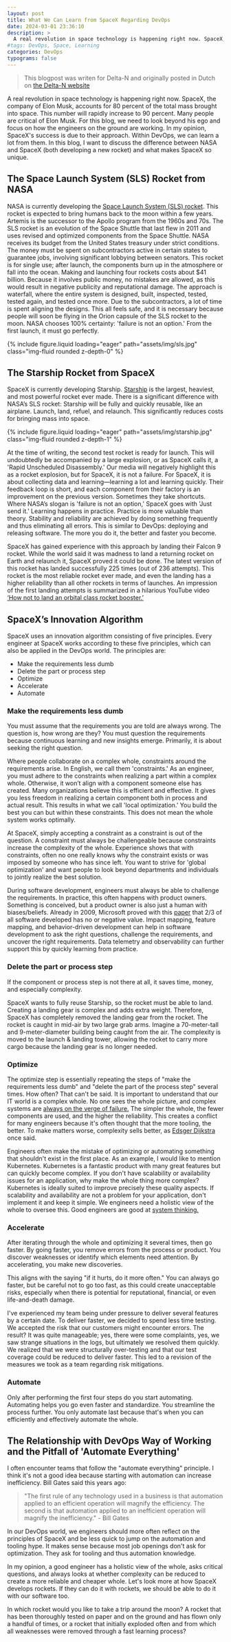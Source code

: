 ```yaml
---
layout: post
title: What We Can Learn from SpaceX Regarding DevOps
date: 2024-03-01 23:36:10
description: >
  A real revolution in space technology is happening right now. SpaceX, the company of Elon Musk, accounts for 80 percent of the total mass brought into space. This number will rapidly increase to 90 percent. Many people are critical of Elon Musk. For this blog, we need to look beyond his ego and focus on how the engineers on the ground are working. In my opinion, SpaceX's success is due to their approach. Within DevOps, we can learn a lot from them. In this blog, I want to discuss the difference between NASA and SpaceX (both developing a new rocket) and what makes SpaceX so unique.
#tags: DevOps, Space, Learning
categories: DevOps
typograms: false
---
```


> This blogpost was writen for Delta-N and originally posted in Dutch on [the Delta-N website](https://www.delta-n.nl)

A real revolution in space technology is happening right now. SpaceX, the company of Elon Musk, accounts for 80 percent of the total mass brought into space. This number will rapidly increase to 90 percent. Many people are critical of Elon Musk. For this blog, we need to look beyond his ego and focus on how the engineers on the ground are working. In my opinion, SpaceX's success is due to their approach. Within DevOps, we can learn a lot from them. In this blog, I want to discuss the difference between NASA and SpaceX (both developing a new rocket) and what makes SpaceX so unique.

## The Space Launch System (SLS) Rocket from NASA

NASA is currently developing the [Space Launch System (SLS) rocket](https://www.nasa.gov/exploration/systems/sls/index.html). This rocket is expected to bring humans back to the moon within a few years. Artemis is the successor to the Apollo program from the 1960s and 70s. The SLS rocket is an evolution of the Space Shuttle that last flew in 2011 and uses revised and optimized components from the Space Shuttle. NASA receives its budget from the United States treasury under strict conditions. The money must be spent on subcontractors active in certain states to guarantee jobs, involving significant lobbying between senators. This rocket is for single use; after launch, the components burn up in the atmosphere or fall into the ocean. Making and launching four rockets costs about $41 billion. Because it involves public money, no mistakes are allowed, as this would result in negative publicity and reputational damage. The approach is waterfall, where the entire system is designed, built, inspected, tested, tested again, and tested once more. Due to the subcontractors, a lot of time is spent aligning the designs. This all feels safe, and it is necessary because people will soon be flying in the Orion capsule of the SLS rocket to the moon. NASA chooses 100% certainty: 'failure is not an option.' From the first launch, it must go perfectly.

{% include figure.liquid loading="eager" path="assets/img/sls.jpg" class="img-fluid rounded z-depth-0" %}

## The Starship Rocket from SpaceX

SpaceX is currently developing Starship. [Starship](https://www.spacex.com/vehicles/starship/) is the largest, heaviest, and most powerful rocket ever made. There is a significant difference with NASA’s SLS rocket: Starship will be fully and quickly reusable, like an airplane. Launch, land, refuel, and relaunch. This significantly reduces costs for bringing mass into space.

{% include figure.liquid loading="eager" path="assets/img/starship.jpg" class="img-fluid rounded z-depth-1" %}

At the time of writing, the second test rocket is ready for launch. This will undoubtedly be accompanied by a large explosion, or as SpaceX calls it, a 'Rapid Unscheduled Disassembly.' Our media will negatively highlight this as a rocket explosion, but for SpaceX, it is not a failure. For SpaceX, it is about collecting data and learning—learning a lot and learning quickly. Their feedback loop is short, and each component from their factory is an improvement on the previous version. Sometimes they take shortcuts. Where NASA’s slogan is 'failure is not an option,' SpaceX goes with 'Just send it.' Learning happens in practice. Practice is more valuable than theory. Stability and reliability are achieved by doing something frequently and thus eliminating all errors. This is similar to DevOps: deploying and releasing software. The more you do it, the better and faster you become.

SpaceX has gained experience with this approach by landing their Falcon 9 rocket. While the world said it was madness to land a returning rocket on Earth and relaunch it, SpaceX proved it could be done. The latest version of this rocket has landed successfully 225 times (out of 236 attempts). This rocket is the most reliable rocket ever made, and even the landing has a higher reliability than all other rockets in terms of launches. An impression of the first landing attempts is summarized in a hilarious YouTube video [‘How not to land an orbital class rocket booster.’](https://www.youtube.com/watch?v=bvim4rsNHkQ)

## SpaceX’s Innovation Algorithm

SpaceX uses an innovation algorithm consisting of five principles. Every engineer at SpaceX works according to these five principles, which can also be applied in the DevOps world. The principles are:

- Make the requirements less dumb
- Delete the part or process step
- Optimize
- Accelerate
- Automate

### Make the requirements less dumb

You must assume that the requirements you are told are always wrong. The question is, how wrong are they? You must question the requirements because continuous learning and new insights emerge. Primarily, it is about seeking the right question.

Where people collaborate on a complex whole, constraints around the requirements arise. In English, we call them 'constraints.' As an engineer, you must adhere to the constraints when realizing a part within a complex whole. Otherwise, it won’t align with a component someone else has created. Many organizations believe this is efficient and effective. It gives you less freedom in realizing a certain component both in process and actual result. This results in what we call 'local optimization.' You build the best you can but within these constraints. This does not mean the whole system works optimally.

At SpaceX, simply accepting a constraint as a constraint is out of the question. A constraint must always be challengeable because constraints increase the complexity of the whole. Experience shows that with constraints, often no one really knows why the constraint exists or was imposed by someone who has since left. You want to strive for 'global optimization' and want people to look beyond departments and individuals to jointly realize the best solution.

During software development, engineers must always be able to challenge the requirements. In practice, this often happens with product owners. Something is conceived, but a product owner is also just a human with biases/beliefs. Already in 2009, Microsoft proved with this [paper](http://ai.stanford.edu/~ronnyk/ExPThinkWeek2009Public.pdf) that 2/3 of all software developed has no or negative value. Impact mapping, feature mapping, and behavior-driven development can help in software development to ask the right questions, challenge the requirements, and uncover the right requirements. Data telemetry and observability can further support this by quickly learning from practice.

### Delete the part or process step

If the component or process step is not there at all, it saves time, money, and especially complexity.

SpaceX wants to fully reuse Starship, so the rocket must be able to land. Creating a landing gear is complex and adds extra weight. Therefore, SpaceX has completely removed the landing gear from the rocket. The rocket is caught in mid-air by two large grab arms. Imagine a 70-meter-tall and 9-meter-diameter building being caught from the air. The complexity is moved to the launch & landing tower, allowing the rocket to carry more cargo because the landing gear is no longer needed.

### Optimize

The optimize step is essentially repeating the steps of "make the requirements less dumb" and "delete the part of the process step" several times. How often? That can't be said. It is important to understand that our IT world is a complex whole. No one sees the whole picture, and complex systems are [always on the verge of failure.](https://www.adaptivecapacitylabs.com/HowComplexSystemsFail.pdf) The simpler the whole, the fewer components are used, and the higher the reliability. This creates a conflict for many engineers because it's often thought that the more tooling, the better. To make matters worse, complexity sells better, as [Edsger Dijkstra](https://www.cs.utexas.edu/users/EWD/transcriptions/EWD08xx/EWD896.html) once said.

Engineers often make the mistake of optimizing or automating something that shouldn't exist in the first place. As an example, I would like to mention Kubernetes. Kubernetes is a fantastic product with many great features but can quickly become complex. If you don't have scalability or availability issues for an application, why make the whole thing more complex? Kubernetes is ideally suited to improve precisely these quality aspects. If scalability and availability are not a problem for your application, don't implement it and keep it simple. We engineers need a holistic view of the whole to oversee this. Good engineers are good at [system thinking.](https://en.wikipedia.org/wiki/Systems_thinking)

### Accelerate

After iterating through the whole and optimizing it several times, then go faster. By going faster, you remove errors from the process or product. You discover weaknesses or identify which elements need attention. By accelerating, you make new discoveries.

This aligns with the saying "if it hurts, do it more often." You can always go faster, but be careful not to go too fast, as this could create unacceptable risks, especially when there is potential for reputational, financial, or even life-and-death damage.

I've experienced my team being under pressure to deliver several features by a certain date. To deliver faster, we decided to spend less time testing. We accepted the risk that our customers might encounter errors. The result? It was quite manageable; yes, there were some complaints, yes, we saw strange situations in the logs, but ultimately we resolved them quickly. We realized that we were structurally over-testing and that our test coverage could be reduced to deliver faster. This led to a revision of the measures we took as a team regarding risk mitigations.

### Automate

Only after performing the first four steps do you start automating. Automating helps you go even faster and standardize. You streamline the process further. You only automate last because that's when you can efficiently and effectively automate the whole.

## The Relationship with DevOps Way of Working and the Pitfall of 'Automate Everything'

I often encounter teams that follow the "automate everything" principle. I think it's not a good idea because starting with automation can increase inefficiency. Bill Gates said this years ago:

> "The first rule of any technology used in a business is that automation applied to an efficient operation will magnify the efficiency.
> The second is that automation applied to an inefficient operation will magnify the inefficiency." - Bill Gates

In our DevOps world, we engineers should more often reflect on the principles of SpaceX and be less quick to jump on the automation and tooling hype. It makes sense because most job openings don't ask for optimization. They ask for tooling and thus automation knowledge.

In my opinion, a good engineer has a holistic view of the whole, asks critical questions, and always looks at whether complexity can be reduced to create a more reliable and cheaper whole. Let's look more at how SpaceX develops rockets. If they can do it with rockets, we should be able to do it with our software too.

In which rocket would you like to take a trip around the moon? A rocket that has been thoroughly tested on paper and on the ground and has flown only a handful of times, or a rocket that initially exploded often and from which all weaknesses were removed through a fast learning process?
